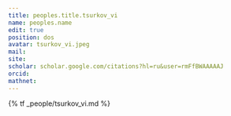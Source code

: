 ```yaml
---
title: peoples.title.tsurkov_vi
name: peoples.name
edit: true
position: dos
avatar: tsurkov_vi.jpeg
mail: 
site:
scholar: scholar.google.com/citations?hl=ru&user=rmFfBWAAAAAJ
orcid:
mathnet: 
---
```


{% tf _people/tsurkov_vi.md %}

